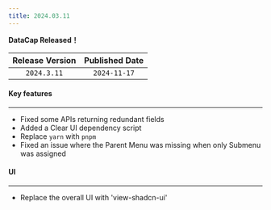 ```yaml
---
title: 2024.03.11
---
```


**DataCap Released！**

| Release Version | Published Date |
|:---------------:|:--------------:|
|   `2024.3.11`   |  `2024-11-17`  |

#### Key features

---

- Fixed some APIs returning redundant fields
- Added a Clear UI dependency script
- Replace `yarn` with `pnpm`
- Fixed an issue where the Parent Menu was missing when only Submenu was assigned

#### UI

---

- Replace the overall UI with 'view-shadcn-ui'
